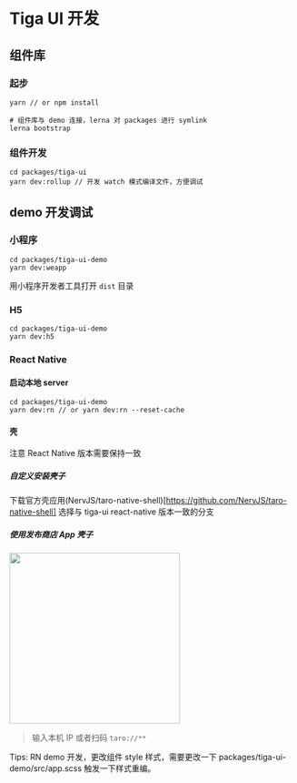 # Tiga UI 开发

## 组件库
### 起步
```
yarn // or npm install
```
```
# 组件库与 demo 连接，lerna 对 packages 进行 symlink
lerna bootstrap
```

### 组件开发
```
cd packages/tiga-ui
yarn dev:rollup // 开发 watch 模式编译文件，方便调试
```

## demo 开发调试
### 小程序
```
cd packages/tiga-ui-demo
yarn dev:weapp
```
用小程序开发者工具打开 `dist` 目录

### H5
```
cd packages/tiga-ui-demo
yarn dev:h5
```

### React Native
#### 启动本地 server
```
cd packages/tiga-ui-demo
yarn dev:rn // or yarn dev:rn --reset-cache
```

#### 壳
注意 React Native 版本需要保持一致

##### 自定义安装壳子
下载官方壳应用(NervJS/taro-native-shell)[https://github.com/NervJS/taro-native-shell] 选择与 tiga-ui react-native 版本一致的分支

##### 使用发布商店 App 壳子
<img src="https://tva1.sinaimg.cn/large/008i3skNgy1gvzhk2732kj30fu0u0aax.jpg" width="300px" />

> 输入本机 IP 或者扫码 `taro://**`

Tips: RN demo 开发，更改组件 style 样式，需要更改一下 packages/tiga-ui-demo/src/app.scss 触发一下样式重编。
